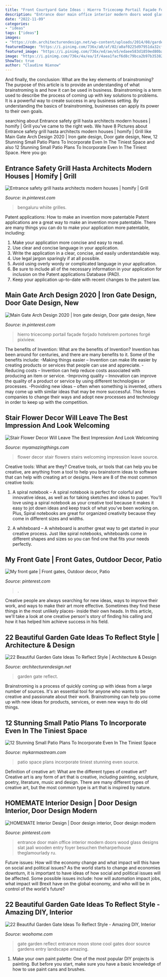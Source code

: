 ```yaml
---
title: "Front Courtyard Gate Ideas : Hierro Tricecomp Portail Façade Forjado Hotelsrem Portones Forgé Pixiview"
description: "Entrance door main office interior modern doors wood glass designs slat jaali wooden entry foyer besuchen theharperhouse theglamourlady ru"
date: "2022-11-09"
categories:
- "ideas"
tags: ["ideas"]
images:
- "https://cdn.architecturendesign.net/wp-content/uploads/2014/08/garden-gate-9.jpg"
featuredImage: "https://i.pinimg.com/736x/a0/af/02/a0af0225d97951da32cffbb79a8f631a.jpg"
featured_image: "https://i.pinimg.com/736x/ed/ae/e5/edaee583d1859ed80bab3cdae0fe975e.jpg"
image: "https://i.pinimg.com/736x/4a/ea/1f/4aea1facf6d8c79bca2b97b353822c74.jpg"
ShowToc: true
author: "Claudine Nienow"
---
```



And finally, the conclusion: What are the key elements of brainstroming?
The purpose of this article is to provide an understanding of what brainstroming is and how it can be used in business. Brainstroming is a term used to describe the process of coming up with key solutions to problems. It is a powerful way to create success in any business setting. By understanding the basics of brainstroming, businesses can apply its power to their own goals.

	

		
searching about Entrance safety grill hasta architects modern houses | homify | Grill you've came to the right web. We have 8 Pictures about Entrance safety grill hasta architects modern houses | homify | Grill like Main Gate Arch Design 2020 | Iron gate design, Door gate design, New, 12 Stunning Small Patio Plans To Incorporate Even In The Tiniest Space and also 12 Stunning Small Patio Plans To Incorporate Even In The Tiniest Space. Here you go:
		
    
## Entrance Safety Grill Hasta Architects Modern Houses | Homify | Grill

<img loading=lazy src="https://i.pinimg.com/736x/4a/ea/1f/4aea1facf6d8c79bca2b97b353822c74.jpg" onerror="this.onerror=null;this.src='https://tse2.mm.bing.net/th?id=OIP.-psXly9VjNbMkQ2bZzxE9wHaJ3&amp;pid=15.1';" alt="Entrance safety grill hasta architects modern houses | homify | Grill">

_Source: in.pinterest.com_

>bengaluru whiite grilles. 

	

Patent applications: How to make an invention more patentable
Patent applications are a great way to make an invention more patentable. There are many things you can do to make your application more patentable, including: 
1. Make your application more concise and easy to read.
2. Use clear and concise language in your application. 
3. Write the application in a clear, concise, and easily understandable way. 
4. Use legal jargon sparingly if at all possible. 
5. Avoid using overly wordy or complicated language in your application. 
6. Be sure to include all of the necessary information in your application for inclusion on the Patent applications Database (PAD). 
7. Keep your application up-to-date with recent changes to the patent law.

    
## Main Gate Arch Design 2020 | Iron Gate Design, Door Gate Design, New

<img loading=lazy src="https://i.pinimg.com/736x/ed/ae/e5/edaee583d1859ed80bab3cdae0fe975e.jpg" onerror="this.onerror=null;this.src='https://tse4.mm.bing.net/th?id=OIP.jAztca01--NsDvnmAMAzygHaJ3&amp;pid=15.1';" alt="Main Gate Arch Design 2020 | Iron gate design, Door gate design, New">

_Source: in.pinterest.com_

>hierro tricecomp portail façade forjado hotelsrem portones forgé pixiview. 

	

The benefits of Invention: What are the benefits of Invention?
Invention has been around for centuries, and there are many benefits to it. Some of the benefits include: 
-Making things easier – Invention can make life easier by creating products or services that people can use and appreciate. 
-Reducing costs – Invention can help reduce costs associated with producing an item or service. 
-Improving quality – Innovation can improve the quality of a product or service by using different technologies or processes. 
-Providing new ideas – often when something is invented, others may come up with similar ideas that may be more successful. This forces companies to change their ways and adopt new processes and technology in order to keep up with the competition.

    
## Stair Flower Decor Will Leave The Best Impression And Look Welcoming

<img loading=lazy src="http://myamazingthings.com/wp-content/uploads/2017/05/stairs-flowers-2.jpg" onerror="this.onerror=null;this.src='https://tse3.mm.bing.net/th?id=OIP.uZkDdTRb569_x5nBDB4-lgHaLH&amp;pid=15.1';" alt="Stair Flower Decor Will Leave The Best Impression And Look Welcoming">

_Source: myamazingthings.com_

>flower decor stair flowers stairs welcoming impression leave source. 

	

Creative tools: What are they?
Creative tools, or tools that can help you be creative, are anything from a tool to help you brainstorm ideas to software that can help with creating art or designs. Here are 8 of the most common creative tools:
1. A spiral notebook – A spiral notebook is perfect for colorful and innovative ideas, as well as for taking sketches and ideas to paper. You’ll love using a spiral notebook as your creative tool because it makes it easy to jot down ideas and keep track of what you’ve been working on. Plus, Spiral notebooks are great for organized creativity because they come in different sizes and widths.

2. A whiteboard – A whiteboard is another great way to get started in your creative process. Just like spiral notebooks, whiteboards come in different shapes and sizes so you can find one that fits your needs perfectly.

    
## My Front Gate | Front Gates, Outdoor Decor, Patio

<img loading=lazy src="https://i.pinimg.com/736x/3d/92/47/3d92472c6b20ed010f47c2adc640b87c.jpg" onerror="this.onerror=null;this.src='https://tse3.mm.bing.net/th?id=OIP.OwtGSJ5BmVlf2BW4omr8gwHaJ3&amp;pid=15.1';" alt="My front gate | Front gates, Outdoor decor, Patio">

_Source: pinterest.com_

>. 

	

Creative people are always searching for new ideas, ways to improve their work, and ways to make their art more effective. Sometimes they find these things in the most unlikely places- inside their own heads. In this article, we'll take a look at one creative person's story of finding his calling and how it has helped him achieve success in his field.

    
## 22 Beautiful Garden Gate Ideas To Reflect Style | Architecture &amp; Design

<img loading=lazy src="https://cdn.architecturendesign.net/wp-content/uploads/2014/08/garden-gate-9.jpg" onerror="this.onerror=null;this.src='https://tse2.mm.bing.net/th?id=OIP.LtODAM3Eff57y8vN9uZGuAHaMj&amp;pid=15.1';" alt="22 Beautiful Garden Gate Ideas To Reflect Style | Architecture &amp; Design">

_Source: architecturendesign.net_

>garden gate reflect. 

	

Brainstroming is a process of quickly coming up with ideas from a large number of sources. It's an essential tool for anyone who wants to be creative and passionate about their work. Brainstroming can help you come up with new ideas for products, services, or even new ways to do old things.

    
## 12 Stunning Small Patio Plans To Incorporate Even In The Tiniest Space

<img loading=lazy src="https://mykarmastream.com/wp-content/uploads/2017/08/b214084fcdd3d632b1741474968c83c3.jpg" onerror="this.onerror=null;this.src='https://tse4.mm.bing.net/th?id=OIP.shQIT83T1jKxdBR0loyDwwHaLI&amp;pid=15.1';" alt="12 Stunning Small Patio Plans To Incorporate Even In The Tiniest Space">

_Source: mykarmastream.com_

>patio space plans incorporate tiniest stunning even source. 

	

Definition of creative art: What are the different types of creative art?
Creative art is any form of art that is creative, including painting, sculpture, poetry, literature, music and design. There are many different types of creative art, but the most common type is art that is inspired by nature.

    
## HOMEMATE Interior Design | Door Design Interior, Door Design Modern

<img loading=lazy src="https://i.pinimg.com/736x/a0/af/02/a0af0225d97951da32cffbb79a8f631a.jpg" onerror="this.onerror=null;this.src='https://tse3.mm.bing.net/th?id=OIP.ky--RzJyvKVp4Hbu9fIYVQHaLm&amp;pid=15.1';" alt="HOMEMATE Interior Design | Door design interior, Door design modern">

_Source: pinterest.com_

>entrance door main office interior modern doors wood glass designs slat jaali wooden entry foyer besuchen theharperhouse theglamourlady ru. 

	

Future issues: How will the economy change and what impact will this have on social and political issues?
As the world starts to change and economies downturn, it is important to have ideas of how social and political issues will be affected. Some possible issues include: how will automation impact jobs, what impact will Brexit have on the global economy, and who will be in control of the world's future?

    
## 22 Beautiful Garden Gate Ideas To Reflect Style - Amazing DIY, Interior

<img loading=lazy src="http://www.woohome.com/wp-content/uploads/2014/03/garden-gate-12.jpg" onerror="this.onerror=null;this.src='https://tse2.mm.bing.net/th?id=OIP.W8hQ_LGzUJ7DtbTDIOPoAQHaLF&amp;pid=15.1';" alt="22 Beautiful Garden Gate Ideas To Reflect Style - Amazing DIY, Interior">

_Source: woohome.com_

>gate garden reflect entrance moon stone cool gates door source gardens entry landscape amazing. 

	

1. Make your own paint palette: One of the most popular DIY projects is painting. But before you start, make sure you have a basic knowledge of how to use paint cans and brushes.

